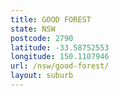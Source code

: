 ```yaml
---
title: GOOD FOREST
state: NSW
postcode: 2790
latitude: -33.58752553
longitude: 150.1107946
url: /nsw/good-forest/
layout: suburb
---
```

